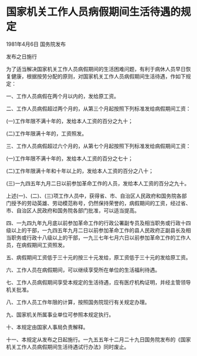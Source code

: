 # 国家机关工作人员病假期间生活待遇的规定

1981年4月6日 国务院发布

发布之日施行

<!-- INFO END -->

为了适当解决国家机关工作人员病假期间的生活困难问题，有利于病休人员早日恢复健康，根据按劳分配的原则，对国家机关工作人员病假期间生活待遇，作如下规定：

一、工作人员病假在两个月以内的，发给原工资。

二、工作人员病假超过两个月的，从第三个月起按照下列标准发给病假期间工资：

(一)工作年限不满十年的，发给本人工资的百分之九十；

(二)工作年限满十年的，工资照发。

三、工作人员病假超过六个月的，从第七个月起按照下列标准发给病假期间工资：

(一)工作年限不满十年的，发给本人工资的百分之七十；

(二)工作年限满十年和十年以上的，发给本人工资的百分之八十；

(三)一九四五年九月二日以前参加革命工作的人员，发给本人工资的百分之九十。

上述(一)、(二)、(三)项工作人员中，获得省、市、自治区人民政府和国务院各部门授予的劳动英雄、劳动模范称号，仍然保持荣誉的，病假期间的工资，经过省、市、自治区人民政府和国务院各部门批准，可以适当提高。

四、一九四九年九月底以前参加革命工作的行政公署副专员及相当职务或行政十四级以上的干部，一九四五年九月二日以前参加革命工作的县人民政府正副县长及相当职务或行政十八级以上的干部，一九三七年七月六日以前参加革命工作的工作人员，在病假期间工资照发。

五、病假期间工资低于三十元的按三十元发给，原工资低于三十元的发给原工资。

六、工作人员在病假期间，可以继续享受所在单位的生活福利待遇。

七、工作人员病假期间享受本规定的生活待遇，应有医疗机构证明，并经主管领导机关批准。

八、工作人员工作年限的计算，按照国务院现行有关规定办理。

九、国家机关所属事业单位可参照本规定执行。

十、本规定由国家人事局负责解释。

十一、本规定从发布之日起施行。一九五五年十二月二十九日国务院发布的《国家机关工作人员病假期间生活待遇试行办法》同时废止。